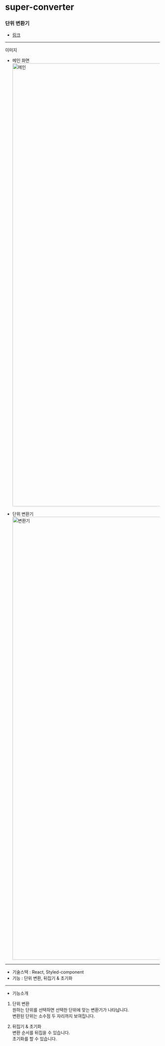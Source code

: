 # super-converter

### 단위 변환기

- [링크](https://soohyuneee.github.io/super-converter/)

---

이미지

- 메인 화면
  <img width="1440" alt="메인" src="https://user-images.githubusercontent.com/105588175/215321942-ce40300a-a587-415b-be4b-dce7211f896d.png">

- 단위 변환기
  <img width="1440" alt="변환기" src="https://user-images.githubusercontent.com/105588175/215321945-538bad91-6556-4572-b9dd-95f7528f1b15.png">

---

- 기술스택 : React, Styled-component <br >
- 기능 : 단위 변환, 뒤집기 & 초기화 <br >

---

- 기능소개

1. 단위 변환
   </br> 원하는 단위를 선택하면 선택한 단위에 맞는 변환기가 나타납니다.
   </br> 변환된 단위는 소수점 두 자리까지 보여집니다.

2. 뒤집기 & 초기화
   </br> 변환 순서를 뒤집을 수 있습니다.
   </br> 초기화를 할 수 있습니다.
